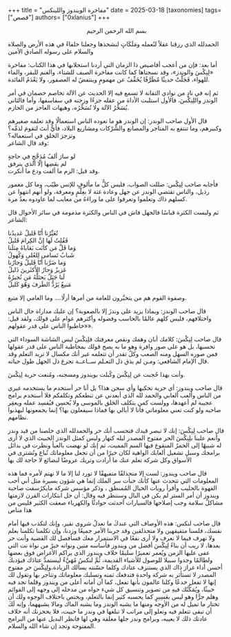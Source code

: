 +++
title = "مفاخرة الويندوز واللينكس"
date = 2025-03-18
[taxonomies]
tags= ["قصص"]
authors= ["0xlanius"]
+++
<article><div style="text-align:center">بسم الله الرحمن الرحيم</div>
<p>الحمدلله الذي رزقنا عقلاً لنُعمله ومَلَكَاتٍ لنشحذها وجعلنا خلفاءً في هذه الأرض والصلاة والسلام على رسوله الصادق الأمين</p>
<p>أما بعد:
فإن من أعجب أقاصيص ذا الزمان التي أردنا استجلابها في هذا الكتاب: مفاخرة «لِنِكْسَ والوندز»، وقد نسجناها كما كانت مفاخرة الصيف للشتاء، والغنم للبقر، والماء للهواء، فَجَلَّتْ حديثًا مُظَرَّفًا يُخَفِّفُ عن مهمومٍ وينتفضُ له العصفور، ولا يَعْدَمُ الفائدة.  
</p>
<p>ثم إنه في نادٍ من نوادي التقانة لا تسمع فيه إلا الحديث عن الآلة تخاصم خصمان في أمر الوندز واللِنِكْسَ، فالأول استلبت الأداة من عقله جزءًا وزجته في سفاسفها، وأما فالثاني يُسَخِّرُ الآلة ولا تُسَخِّرُه، وهيهات العاجز من الحازم.  </p>
<p>
قال الأول صاحب الوندز: إن الوندز هو ما تعوده الناس استعمالًا وقد تعلمه صغيرهم وكبيرهم، وما تنتفع به المتاجر والمصانع والشِّرْكات ومشاريع البلاد، فأيٌّ أنتَ لتقومَ لذمِّه؟ وتزجرَ الخلق في استعماله؟<br>
وقد قال الشاعر:
</p><div class="poem">
لو سارَ ألفُ مُدَجَّجٍ في حاجةٍ<br>
لم يقضِها إلّا الذي يترفق
</div
<p>وقد قيل: الزم ما ألفت ودع ما أنكرت.</p>
<p>
فأجابه صاحب لِنِكْس: ضللت الصواب، فليس كلُّ ما مألوفٍ للإنس طيّب، وما كل مغمور رذيل، والناس تقتضي الوندز عن جهل وعادة غثة لا بعِلْمٍ ومعرفة، ولو أنهم انتهوا عن كسلهم ذاك وتعلموا وتعرفوا على ما وراءَهُ من معايب لما عاودوه بعدُ مرة.  
</p>
<p>ثم وليست الكثرة قياسًا فالجهل فاش في الناس والكثرة مذمومة في سائر الأحوال
قال الشاعر:
</p><div class="poem">
تُعَيِّرُنا أَنّا قَليلٌ عَديدُنا<br>
 فَقُلتُ لَها إِنَّ الكِرامَ قَليلُ<br>
    وَما قَلَّ مَن كانَت بَقاياهُ مِثلَنا<br>
    شَبابٌ تَسامى لِلعُلى وَكُهولُ<br>
    وَما ضَرَّنا أَنّا قَليلٌ وَجارُنا<br>
    عَزيزٌ وَجارُ الأَكثَرينَ ذَليلُ<br>
    لَنا جَبَلٌ يَحتَلُّهُ مَن نُجيرُهُ<br>
    مَنيعٌ يَرُدُّ الطَرفَ وَهُوَ كَليلُ
</div>
<p>وصفوة القوم هم من يتخيَّرون للعامة من أمرها أزلًا.... وما العامي إلا متبع.  </p>
<p>قال صاحب الوندز: وبماذا يزيد على وندزَ إلا بالصعوبة؟ إن عليك مداراة حال الناس واختلافهم، فليس كلهم عالمًا بالحاسب وفضوله وأكثرهم عوام على قولك، ولقد قيل: «خاطبوا الناس على قدر عقولهم».  </p>
<p>قال صاحب لِنِكْسَ: كلامك أبان وهمك ونقص معرفتك فلِنِكْسَ ليس الشاشة السوداء التي تحسبها، بل هو على صور وافرة وهو ما به يصح
 قولك بمخاطبة الناس على قدر عقولها فمن صوره السهل ومنه الصعب وكلٌ تقدر أن تتعلمه غير أنك مكسال لا تريد التعلم وقد قال الإمام الشافعي: ومـن لم يذق ذل التعـلم ســاعــة تجرع ذل الجهل طول حياته.</p>
<p>وأنت بهذا حُجبت عن لِنِكْسَ وكُبلت بويندوز ومسجنه، ومُنعت حرية لِنِكْسَ.</p>
<p>قال صاحب ويندوز: أي حرية تحكيها وأي سجن هذا؟ بل أنا حر أستخدم ما يستخدمه غيري من الناس وألعب ألعابي والحمد لله الذي أبعدني عن تنطعكم وتكلفكم فلا أستخدم برامج عجيبة لم أعهدها، وولست كمن يتكلف الحَلق بالموسى ولا يُحسِن فيُفسِد عمله ويعقِر صاحبه ولو كنت تعني معلوماتي فأنا لا أبالي بها فماذا سيفعلون بها؟ إنما يجمعونها ليهذبوا نظامهم.</p>
<p>قال صاحب لِنِكْسَ: إنك لا تبصر قيدك فتحسب أنك حر والحمدلله الذي خلصنا من قيد وندز وأنعم علينا بلِنِكْسَ الحر مفتوح المصدر ليله كنهار وليس كمثل الوندز الخبيث الذي لا أرى له شبيهًا إلى الخمرُ المنقوع فيها السم المميت، ثم إنك لو نهضت بالعبأ ونظرت في  بدائل برامجك وسبل تشغيل ألعابك الواهية لكان خيرًا من أن تجعل معلوماتك تُباع وتُشترى في الأسواق وكل شركة تعلم عنك ما أرادت وتريك عروضًا لبضائع لا حاجة لك بها</p>
<p>قال صاحب ويندوز: لست إلا متحذلقًا متفيهقًا لا تورد لنا إلا ما لا نهتم لأمره فما هذه المعلومات التي تتحدث عنها  كأنك خبأت سر الملك إنما هي شؤون يسيرة مثل أني أحب القهوة بالحليب وأقرأ رويات الخيال المُمنطق ،
وذكر مؤسس شركة مايكرُسفت صاحبة ويندوز أن أمر الستر لم يكن في البال وسننظر فيه وقال: أن جل ابتكارات القرن لازمتها مشاكلٌ سلامة وجب إصلاحها فالسيارات أحدثت حوادثًا والكهرباء صعقت الكثير فليس من هذا مناص</p>
<p>قال صاحب لنكس: هذه الأوصاف التي عندكَ ما تعدلُ شروى نقير، وإنك لتكذب فيها أمام نفسك، فلسنا متفيقهين ولا متحذلقين وقد جربنا الأمر جميعًا وزدنا، وإن تكلمنا تكلمنا بعلم ولا نهرف فيما لا نعرف
ولا أرى نفعًا في الاستمرار معك فسأفصل لك القضية وأنت حر بعدها، لا ريب أن بناءً لِنِكْسَ أفضل  من ويندوز فأساسه متين ونواته خيرٌ من نواة نت التي عفى عليها الزمن ويُعمر تعميرًا سليمًا خلاف ويندوز الذي يراكم الأغراض فوق بعضها ولطالمًا وجدوا سبيلا للوصول للأشياء القديمة،
ثُمَّ لنكسُ مُهَيَّءٌ ليستمدَّ عتادَك فيؤديكَ أحسن أداء غرارَ ذاك الذي يستنزف عتادك وكلما حسّنته يسألك الزيادة،ولِنِكْسَ حر مفتوح المصدر لا تستأثر به شركة واحدة فتدفعك ثمنه وتسلبك معلوماتك وتتاجر بها وتقول لك إنها لا تفعل خدعًا وكلنا عالمون بأنها تفعل،
كما أن أمانه أعلى من ويندوز وقلما تجد فيه خبيثًا، ويُمَكِّنُك فيهِ من تصوير وتنسيق كل شيء حواه من مدخله إلى وجهه إلى القوائم وهلم جرًّا وهو ليس بعَسِيرٍ كما يحسبه كثير إنما بالتعلم، ويختص باختلاف الوجوه ولك أن تختار ما تميل له من الأوجه ومنها ما يشبه الوندز وما يشبه الماك ومالا يشبههما، وإنه لَكَ أن تبقى تتعلم فيه وتعلو إلى مراتب لا تبلغها في وندز ما حييت، فلا يحجزنك أنه خلاف عادتك ذلك لا يعيبه، وبرامج وندز جلها مغلقة وهي لها فانظر البديل عنها من البرامج المفتوحة وتجد إن شاء الله والسلام.</p>
</article>